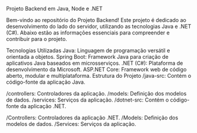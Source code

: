 Projeto Backend em Java, Node e .NET

Bem-vindo ao repositório do Projeto Backend! Este projeto é dedicado ao desenvolvimento do lado do servidor, utilizando as tecnologias Java e .NET (C#). Abaixo estão as informações essenciais para compreender e contribuir para o projeto.

Tecnologias Utilizadas
Java: Linguagem de programação versátil e orientada a objetos.
Spring Boot: Framework Java para criação de aplicativos Java baseados em microsserviços.
.NET (C#): Plataforma de desenvolvimento da Microsoft.
ASP.NET Core: Framework web de código aberto, modular e multiplataforma.
Estrutura do Projeto
/java-src: Contém o código-fonte da aplicação Java.

/controllers: Controladores da aplicação.
/models: Definição dos modelos de dados.
/services: Serviços da aplicação.
/dotnet-src: Contém o código-fonte da aplicação .NET.

/Controllers: Controladores da aplicação .NET.
/Models: Definição dos modelos de dados.
/Services: Serviços da aplicação.

